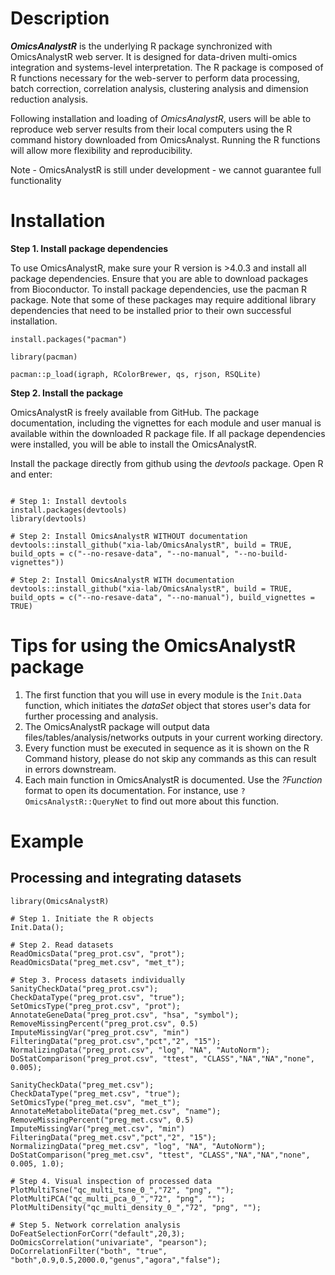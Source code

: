 
# Description

**_OmicsAnalystR_** is the underlying R package synchronized with OmicsAnalystR web server. It is designed for data-driven multi-omics integration and systems-level interpretation. The R package is composed of R functions necessary for the web-server to perform data processing, batch correction, correlation analysis, clustering analysis and dimension reduction analysis.

Following installation and loading of _OmicsAnalystR_, users will be able to reproduce web server results from their local computers using the R command history downloaded from OmicsAnalyst. Running the R functions will allow more flexibility and reproducibility.

Note - OmicsAnalystR is still under development - we cannot guarantee full functionality
# Installation

**Step 1. Install package dependencies**

To use OmicsAnalystR, make sure your R version is >4.0.3 and install all package dependencies. Ensure that you are able to download packages from Bioconductor. To install package dependencies, use the pacman R package. Note that some of these packages may require additional library dependencies that need to be installed prior to their own successful installation.

```
install.packages("pacman")

library(pacman)

pacman::p_load(igraph, RColorBrewer, qs, rjson, RSQLite)
```

**Step 2. Install the package**

OmicsAnalystR is freely available from GitHub. The package documentation, including the vignettes for each module and user manual is available within the downloaded R package file. If all package dependencies were installed, you will be able to install the OmicsAnalystR. 

Install the package directly from github using the _devtools_ package. Open R and enter:

```

# Step 1: Install devtools
install.packages(devtools)
library(devtools)

# Step 2: Install OmicsAnalystR WITHOUT documentation
devtools::install_github("xia-lab/OmicsAnalystR", build = TRUE, build_opts = c("--no-resave-data", "--no-manual", "--no-build-vignettes"))

# Step 2: Install OmicsAnalystR WITH documentation
devtools::install_github("xia-lab/OmicsAnalystR", build = TRUE, build_opts = c("--no-resave-data", "--no-manual"), build_vignettes = TRUE)
```

# Tips for using the OmicsAnalystR package

1. The first function that you will use in every module is the `Init.Data` function, which initiates the _dataSet_ object that stores user's data for further processing and analysis.
2. The OmicsAnalystR package will output data files/tables/analysis/networks outputs in your current working directory.
3. Every function must be executed in sequence as it is shown on the R Command history, please do not skip any commands as this can result in errors downstream.
4. Each main function in OmicsAnalystR is documented. Use the _?Function_ format to open its documentation. For instance, use `?OmicsAnalystR::QueryNet` to find out more about this function.

# Example

## Processing and integrating datasets

```
library(OmicsAnalystR)

# Step 1. Initiate the R objects
Init.Data();

# Step 2. Read datasets
ReadOmicsData("preg_prot.csv", "prot");
ReadOmicsData("preg_met.csv", "met_t");

# Step 3. Process datasets individually
SanityCheckData("preg_prot.csv");
CheckDataType("preg_prot.csv", "true");
SetOmicsType("preg_prot.csv", "prot");
AnnotateGeneData("preg_prot.csv", "hsa", "symbol");
RemoveMissingPercent("preg_prot.csv", 0.5)
ImputeMissingVar("preg_prot.csv", "min")
FilteringData("preg_prot.csv","pct","2", "15");
NormalizingData("preg_prot.csv", "log", "NA", "AutoNorm");
DoStatComparison("preg_prot.csv", "ttest", "CLASS","NA","NA","none", 0.005);

SanityCheckData("preg_met.csv");
CheckDataType("preg_met.csv", "true");
SetOmicsType("preg_met.csv", "met_t");
AnnotateMetaboliteData("preg_met.csv", "name");
RemoveMissingPercent("preg_met.csv", 0.5)
ImputeMissingVar("preg_met.csv", "min")
FilteringData("preg_met.csv","pct","2", "15");
NormalizingData("preg_met.csv", "log", "NA", "AutoNorm");
DoStatComparison("preg_met.csv", "ttest", "CLASS","NA","NA","none", 0.005, 1.0);

# Step 4. Visual inspection of processed data
PlotMultiTsne("qc_multi_tsne_0_","72", "png", "");
PlotMultiPCA("qc_multi_pca_0_","72", "png", "");
PlotMultiDensity("qc_multi_density_0_","72", "png", "");

# Step 5. Network correlation analysis
DoFeatSelectionForCorr("default",20,3);
DoOmicsCorrelation("univariate", "pearson");
DoCorrelationFilter("both", "true", "both",0.9,0.5,2000.0,"genus","agora","false");
```


